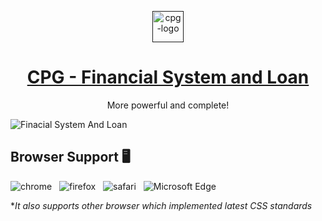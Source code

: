 <p align="center">
   <a href="" target="_blank">
      <img src="https://github.com/soysantana/cpg/blob/main/img/logo.png" alt="cpg-logo" width="50px" height="auto">
   </a>
</p>

<h1 align="center">
   <a href="" target="_blank" align="center">
      CPG - Financial System and Loan
   </a>
</h1>

<p align="center">More powerful and complete!</p>

![Finacial System And Loan]()

## Browser Support 🖥️

![chrome](https://github.com/nuxt/nuxt/assets/47495003/bbb6d7b0-2db6-4af4-abdc-a73de71dd287)
&nbsp;&nbsp;![firefox](https://github.com/nuxt/nuxt/assets/47495003/bca1f2d0-d597-453b-8525-5c94e36bfc33)
&nbsp;&nbsp;![safari](https://github.com/nuxt/nuxt/assets/47495003/8ecbb395-78fb-40fb-bb59-7301bf8a7e5d)
&nbsp;&nbsp;![Microsoft Edge](https://github.com/nuxt/nuxt/assets/47495003/f945821b-0cbd-464d-8103-824d4d5c4e9a)

\*_It also supports other browser which implemented latest CSS standards_